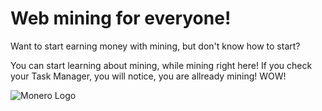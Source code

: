 # Web mining for everyone!
Want to start earning money with mining, but don't know how to start?

You can start learning about mining, while mining right here! If you check your Task Manager, you will notice, you are allready mining! WOW!

![Monero Logo](https://getmonero.org/img/monero-logo.png)
